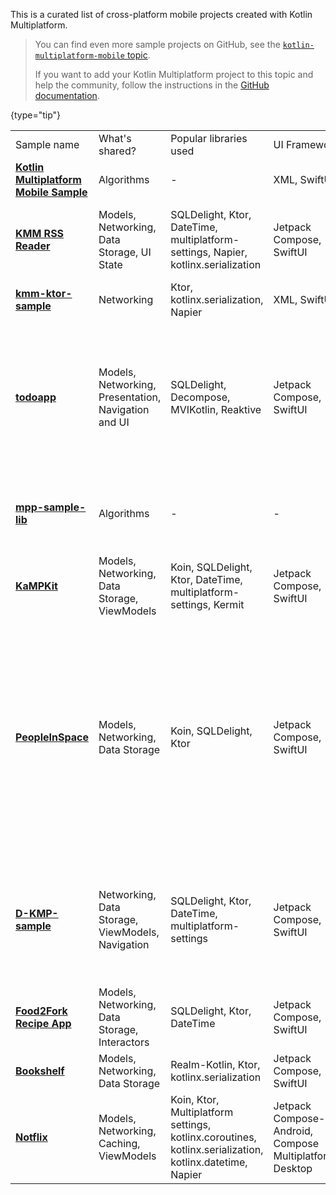 [//]: # (title: Kotlin Multiplatform for mobile samples)

This is a curated list of cross-platform mobile projects created with Kotlin Multiplatform.

> You can find even more sample projects on GitHub, see the [`kotlin-multiplatform-mobile` topic](https://github.com/topics/kotlin-multiplatform-mobile).
>
> If you want to add your Kotlin Multiplatform project to this topic and help the community,
> follow the instructions in the [GitHub documentation](https://docs.github.com/en/repositories/managing-your-repositorys-settings-and-features/customizing-your-repository/classifying-your-repository-with-topics#adding-topics-to-your-repository).
>
{type="tip"}

<table>
  <tr>
    <td>Sample name</td>
    <td>What's shared?</td>
    <td>Popular libraries used</td>
    <td>UI Framework</td>
    <td>iOS integration</td>
    <td>Platform APIs</td>
    <td>Tests</td>
    <td>Features</td>
  </tr>
  <tr>
    <td>
      <strong><a href="https://github.com/Kotlin/kmm-basic-sample">Kotlin Multiplatform Mobile Sample</a></strong>
    </td>
    <td>Algorithms</td>
    <td>-</td>
    <td>XML, SwiftUI</td>
    <td>Xcode build phases</td>
    <td>✅</td>
    <td>-</td>
    <td>
      <list>
        <li><code>expect</code>/<code>actual</code> declarations</li>
      </list>
    </td>
  </tr>
  <tr>
    <td>
      <strong><a href="https://github.com/Kotlin/kmm-production-sample">KMM RSS Reader</a></strong>
    </td>
    <td>Models, Networking, Data Storage, UI State</td>
    <td>SQLDelight, Ktor, DateTime, multiplatform-settings, Napier, kotlinx.serialization</td>
    <td>Jetpack Compose, SwiftUI</td>
    <td>Xcode build phases</td>
    <td>✅</td>
    <td>-</td>
    <td>
      <list>
        <li>Redux for sharing UI State</li>
        <li>Published to Google Play and App Store</li>
      </list>
    </td>
  </tr>
  <tr>
    <td>
      <strong><a href="https://github.com/KaterinaPetrova/kmm-ktor-sample">kmm-ktor-sample</a></strong>
    </td>
    <td>Networking</td>
    <td>Ktor, kotlinx.serialization, Napier</td>
    <td>XML, SwiftUI</td>
    <td>Xcode build phases</td>
    <td>-</td>
    <td>-</td>
    <td>
      <list>
        <li><a href="https://www.youtube.com/watch?v=_Q62iJoNOfg%26list=PLlFc5cFwUnmy_oVc9YQzjasSNoAk4hk_C%26index=2">Video tutorial</a></li>
      </list>
    </td>
  </tr>
  <tr>
    <td><strong><a href="https://github.com/JetBrains/compose-jb/tree/master/examples/todoapp">todoapp</a></strong></td>
    <td>Models, Networking, Presentation, Navigation and UI </td>
    <td>SQLDelight, Decompose, MVIKotlin, Reaktive</td>
    <td>Jetpack Compose, SwiftUI</td>
    <td>Xcode build phases</td>
    <td>-</td>
    <td>✅</td>
    <td>
      <list>
        <li>99% of the code is shared</li>
        <li>MVI architectural pattern</li>
        <li>Shared UI across Android, Desktop and Web via <a href="https://www.jetbrains.com/lp/compose-mpp/">Compose Multiplatform</a></li>
      </list>
    </td>
  </tr>
  <tr>
    <td>
      <strong><a href="https://github.com/KaterinaPetrova/mpp-sample-lib">mpp-sample-lib</a></strong>
    </td>
    <td>Algorithms</td>
    <td>-</td>
    <td>-</td>
    <td>-</td>
    <td>✅</td>
    <td>-</td>
    <td>
      <list>
        <li>Demonstrates how to create a multiplatform library (<a href="https://dev.to/kathrinpetrova/series/11926">tutorial</a>)</li>
      </list>
    </td>
  </tr>
  <tr>
    <td>
      <strong><a href="https://github.com/touchlab/KaMPKit">KaMPKit</a></strong>
    </td>
    <td>Models, Networking, Data Storage, ViewModels</td>
    <td>Koin, SQLDelight, Ktor, DateTime, multiplatform-settings, Kermit</td>
    <td>Jetpack Compose, SwiftUI</td>
    <td>CocoaPods</td>
    <td>-</td>
    <td>✅</td>
    <td>-</td>
  </tr>
  <tr>
    <td>
      <strong><a href="https://github.com/joreilly/PeopleInSpace">PeopleInSpace</a></strong>
    </td>
    <td>Models, Networking, Data Storage</td>
    <td>Koin, SQLDelight, Ktor</td>
    <td>Jetpack Compose, SwiftUI</td>
    <td>CocoaPods, Swift Packages</td>
    <td>-</td>
    <td>✅</td>
    <td>
      <p>Target list:</p>
      <list>
        <li>Android Wear OS</li>
        <li>iOS</li>
        <li>watchOS</li>
        <li>macOS Desktop (Compose for Desktop)</li>
        <li>Web (Compose for Web)</li>
        <li>Web (Kotlin/JS + React Wrapper)</li>
        <li>JVM</li>
      </list>
    </td>
  </tr>
  <tr>
    <td>
      <strong><a href="https://github.com/dbaroncelli/D-KMP-sample">D-KMP-sample</a></strong>
    </td>
    <td>Networking, Data Storage, ViewModels, Navigation</td>
    <td>SQLDelight, Ktor, DateTime, multiplatform-settings</td>
    <td>Jetpack Compose, SwiftUI</td>
    <td>Xcode build phases</td>
    <td>-</td>
    <td>✅</td>
    <td>
      <list>
        <li>Implements the MVI pattern and the unidirectional data flow</li>
        <li>Uses Kotlin's StateFlow to trigger UI layer recompositions</li>
      </list>
    </td>
  </tr>
  <tr>
    <td>
      <strong><a href="https://github.com/mitchtabian/Food2Fork-KMM">Food2Fork Recipe App</a></strong>
    </td>
    <td>Models, Networking, Data Storage, Interactors</td>
    <td>SQLDelight, Ktor, DateTime</td>
    <td>Jetpack Compose, SwiftUI</td>
    <td>CocoaPods</td>
    <td>-</td>
    <td>-</td>
    <td>-</td>
  </tr>
  <tr>
    <td>
      <strong><a href="https://github.com/realm/realm-kotlin-samples/tree/main/Bookshelf">Bookshelf</a></strong>
    </td>
    <td>Models, Networking, Data Storage</td>
    <td>Realm-Kotlin, Ktor, kotlinx.serialization</td>
    <td>Jetpack Compose, SwiftUI</td>
    <td>CocoaPods</td>
    <td>-</td>
    <td>-</td>
    <td>
      <list>
        <li> Uses <a href="https://realm.io/">Realm</a> for data persistence </li>
      </list>
    </td>
  </tr>
  <tr>
    <td>
      <strong><a href="https://github.com/VictorKabata/Notflix">Notflix</a></strong>
    </td>
    <td>Models, Networking, Caching, ViewModels</td>
    <td>Koin, Ktor, Multiplatform settings, kotlinx.coroutines, kotlinx.serialization, kotlinx.datetime, Napier</td>
    <td>Jetpack Compose-Android, Compose Multiplatform-Desktop</td>
    <td>-</td>
    <td>✅</td>
    <td>-</td>
    <td>
      <list>
        <li>Modular architecture</li>
        <li>Runs on desktop</li>
        <li>Sharing viewmodel</li>
      </list>
    </td>
  </tr>
</table>
